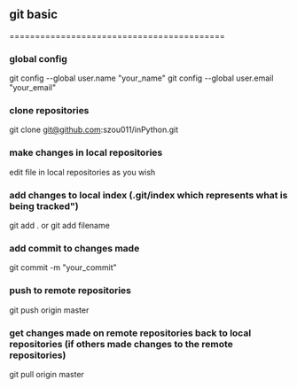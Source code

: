 ## git basic

==========================================
### global config
git config --global user.name "your_name"
git config --global user.email "your_email"

### clone repositories
git clone git@github.com:szou011/inPython.git

### make changes in local repositories
edit file in local repositories as you wish

### add changes to local index (.git/index which represents what is being tracked")
git add .
or
git add filename

### add commit to changes made
git commit -m "your_commit"

### push to remote repositories
git push origin master

### get changes made on remote repositories back to local repositories (if others made changes to the remote repositories)
git pull origin master
